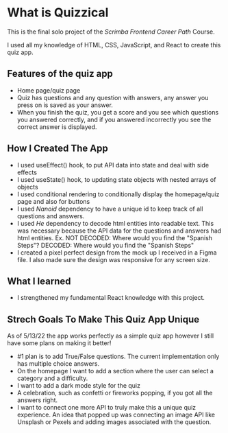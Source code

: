 # What is Quizzical

This is the final solo project of the *Scrimba Frontend Career Path* Course.

I used all my knowledge of HTML, CSS, JavaScript, and React to create this quiz app.

## Features of the quiz app
- Home page/quiz page
- Quiz has questions and any question with answers, any answer you press on is saved as your answer.
- When you finish the quiz, you get a score and you see which questions you answered correctly, and if you answered incorrectly you see the correct answer is displayed.

## How I Created The App
- I used useEffect() hook, to put API data into state and deal with side effects
- I used useState() hook, to updating state objects with nested arrays of objects  
- I used conditional rendering to conditionally display the homepage/quiz page and also for buttons
- I used *Nanoid* dependency to have a unique id to keep track of all questions and answers.
- I used *He* dependency to decode html entities into readable text. This was necessary because the API data for the questions
and answers had html entities. Ex. NOT DECODED: Where would you find the &quot;Spanish Steps&quot;? DECODED: Where would you find the "Spanish Steps"
- I created a pixel perfect design from the mock up I received in a Figma file. I also made sure the design was responsive for any screen size.

## What I learned
- I strengthened my fundamental React knowledge with this project.

## Strech Goals To Make This Quiz App Unique
As of 5/13/22 the app works perfectly as a simple quiz app however I still have some plans on making it better!
- #1 plan is to add True/False questions. The current implementation only has multiple choice answers.
- On the homepage I want to add a section where the user can select a category and a difficulty.
- I want to add a dark mode style for the quiz
- A celebration, such as confetti or fireworks popping, if you got all the answers right.
- I want to connect one more API to truly make this a unique quiz experience. An idea that popped up was connecting an image API like Unsplash or Pexels and adding images associated with the question.